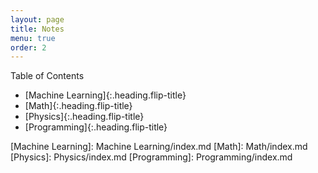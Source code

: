 ```yaml
---
layout: page
title: Notes
menu: true
order: 2
---
```


Table of Contents

* [Machine Learning]{:.heading.flip-title}
* [Math]{:.heading.flip-title}
* [Physics]{:.heading.flip-title}
* [Programming]{:.heading.flip-title}

[Machine Learning]: Machine Learning/index.md
[Math]: Math/index.md
[Physics]: Physics/index.md
[Programming]: Programming/index.md
